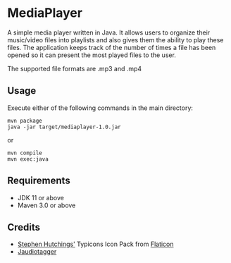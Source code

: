# MediaPlayer
A simple media player written in Java. It allows users to organize their music/video files into playlists and also gives them the ability to play these files. The application keeps track of the number of times a file has been opened so it can present the most played files to the user.

The supported file formats are .mp3 and .mp4

## Usage
Execute either of the following commands in the main directory:
```
mvn package
java -jar target/mediaplayer-1.0.jar
```
or
```
mvn compile
mvn exec:java 
```

## Requirements
* JDK 11 or above
* Maven 3.0 or above

## Credits
* <a href=https://www.flaticon.com/authors/stephen-hutchings>Stephen Hutchings'</a> Typicons Icon Pack from <a href=https://www.flaticon.com> Flaticon</a>
* <a href=http://www.jthink.net/jaudiotagger>Jaudiotagger</a>
